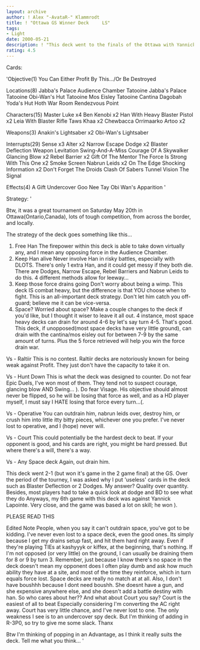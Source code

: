 ```yaml
---
layout: archive
author: ! Alex "-AvataR-" Klammrodt
title: ! "Ottawa GS Winner Deck 	LS"
tags:
- Light
date: 2000-05-21
description: ! "This deck went to the finals of the Ottawa with Yannick Lapointe, and suffered only 1 loss to the same guy."
rating: 4.5
---
```

Cards: 

'Objective(1)
You Can Either Profit By This.../Or Be Destroyed

Locations(8)
Jabba's Palace Audience Chamber
Tatooine Jabba's Palace
Tatooine Obi-Wan's Hut
Tatooine Mos Eisley
Tatooine Cantina
Dagobah Yoda's Hut
Hoth War Room
Rendezvous Point

Characters(15)
Master Luke x4
Ben Kenobi x2
Han With Heavy Blaster Pistol x2
Leia With Blaster Rifle
Taws Khaa x2
Chewbacca
Orrimaarko
Artoo x2

Weapons(3)
Anakin's Lightsaber x2
Obi-Wan's Lightsaber

Interrupts(29)
Sense x3
Alter x2
Narrow Escape
Dodge x2
Blaster Deflection
Weapon Levitation
Swing-And-A-Miss
Courage Of A Skywalker
Glancing Blow x2
Rebel Barrier x2
Gift Of The Mentor
The Force Is Strong With This One x2
Smoke Screen
Nabrun Leids x2
On The Edge
Shocking Information x2
Don't Forget The Droids
Clash Of Sabers
Tunnel Vision
The Signal

Effects(4)
A Gift
Undercover
Goo Nee Tay
Obi Wan's Apparition '

Strategy: '

Btw, it was a great tournament on Saturday May 20th in Ottawa(Ontario,Canada), lots of tough competition, from across the border, and locally.

   The strategy of the deck goes something like this...
   1. Free Han The firepower within this deck is able to take down virtually any, and I mean any opposing force in the Audience Chamber.
   2. Keep Han alive Never involve Han in risky battles, especially with DLOTS. There's only 1 extra Han, and it could get messy if they both die. There are Dodges, Narrow Escape, Rebel Barriers and Nabrun Leids to do this. 4 different methods allow for leeway...
   3. Keep those force drains going Don't worry about being a wimp. This deck IS combat heavy, but the difference is that YOU choose when to fight. This is an all-important deck strategy. Don't let him catch you off-guard; believe me it can be vice-versa.
   4. Space? Worried about space? Make a couple changes to the deck if you'd like, but I thought it wiser to leave it all out. 4 instance, most space heavy decks can drain for around 4-6 by let's say turn 4-5. That's good. This deck, if unopposed(most space decks have very little ground), can drain with the cantina/mos eisley out for between 7-9 by the same amount of turns. Plus the 5 force retrieved will help you win the force drain war.

Vs - Raltiir This is no contest. Raltiir decks are notoriously known for being weak against Profit. They just don't have the capacity to take it on.

Vs - Hunt Down This is what the deck was designed to counter. Do not fear Epic Duels, I've won most of them. They tend not to suspect courage, glancing blow AND Swing... ). Do fear Visage. His objective should almost never be flipped, so he will be losing that force as well, and as a HD player myself, I must say I HATE losing that force every turn...(.

Vs - Operative You can outdrain him, nabrun leids over, destroy him, or crush him into little itty bitty pieces, whichever one you prefer. I've never lost to operative, and I (hope) never will.

Vs - Court This could potentially be the hardest deck to beat. If your opponent is good, and his cards are right, you might be hard pressed. But where there's a will, there's a way.

Vs - Any Space deck Again, out drain him.

This deck went 2-1 (but won it's game in the 2 game final) at the GS. Over the period of the tourney, I was asked why I put 'useless' cards in the deck such as Blaster Deflection or 2 Dodges. My answer? Quality over quantity. Besides, most players had to take a quick look at dodge and BD to see what they do Anyways, my 6th game with this deck was against Yannick Lapointe. Very close, and the game was based a lot on skill; he won ).

PLEASE READ THIS

Edited Note People, when you say it can't outdrain space, you've got to be kidding. I've never even lost to a space deck, even the good ones. Its simply because I get my drains setup fast, and hit them hard right away. Even if they're playing TIEs at kashyyyk or kiffex, at the beginning, that's nothing. If I'm not opposed (or very little) on the ground, I can usually be draining them for 8 or 9 by turn 3. Remember, just because I know there's no space in the deck doesn't mean my opponent does I often play dumb and ask how much ability they have at a site, and most of the time they reinforce, which in turn equals force lost. Space decks are really no match at at all.
Also, I don't have boushhh because I dont need boushh. She doesnt have a gun, and she expensive anywhere else, and she doesn't add a battle destiny with han. So who cares about her??  And what about Court you say? Court is the easiest of all to beat Especially considering I'm converting the AC right away. Court has very little chance, and I've never lost to one.  The only weakness I see is to an undercover spy deck. But I'm thinking of adding in R-3P0, so try to give me some slack. Thanx

Btw I'm thinking of popping in an Advantage, as I think it really suits the deck. Tell me what you think... '
